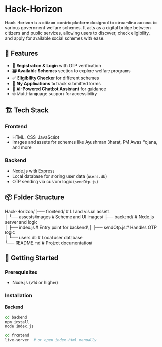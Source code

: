 # Hack-Horizon

Hack-Horizon is a citizen-centric platform designed to streamline access to various government welfare schemes. It acts as a digital bridge between citizens and public services, allowing users to discover, check eligibility, and apply for available social schemes with ease.

## 🧩 Features

- 📝 **Registration & Login** with OTP verification
- 🗃️ **Available Schemes** section to explore welfare programs
- ✅ **Eligibility Checker** for different schemes
- 📂 **My Applications** to track submitted forms
- 🧠 **AI-Powered Chatbot Assistant** for guidance
- 🌐 Multi-language support for accessibility

## 🏗️ Tech Stack

### Frontend
- HTML, CSS, JavaScript
- Images and assets for schemes like Ayushman Bharat, PM Awas Yojana, and more

### Backend
- Node.js with Express
- Local database for storing user data (`users.db`)
- OTP sending via custom logic (`sendOtp.js`)

## 📦 Folder Structure

Hack-Horizon/ ├── frontend/ # UI and visual assets\
              │ └── assests/images # Scheme and UI images\ 
              ├── backend/ # Node.js server and logic\
              │ ├── index.js # Entry point for backend\ 
              │ ├── sendOtp.js # Handles OTP logic\
              │ └── users.db # Local user database\
              └── README.md # Project documentation\


## 🚀 Getting Started

### Prerequisites

- Node.js (v14 or higher)

### Installation

#### Backend

```bash
cd backend
npm install
node index.js

cd frontend
live-server  # or open index.html manually
